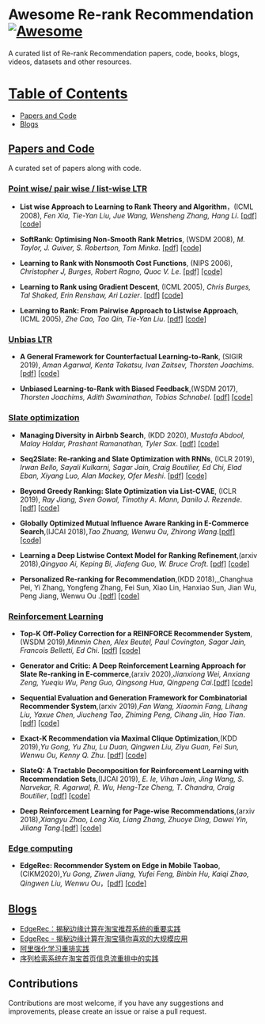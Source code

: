 # Awesome Re-rank Recommendation [![Awesome](https://cdn.rawgit.com/sindresorhus/awesome/d7305f38d29fed78fa85652e3a63e154dd8e8829/media/badge.svg)](https://github.com/sindresorhus/awesome)

A curated list of Re-rank Recommendation papers, code, books, blogs, videos, datasets and other resources. 

# [Table of Contents]()
* [Papers and Code](#Papers-and-Code)
* [Blogs](#Blogs)

## [Papers and Code]()

A curated set of papers along with code.

### [Point wise/ pair wise / list-wise LTR]()

* __List wise Approach to Learning to Rank Theory and Algorithm__，(ICML 2008), _Fen Xia, Tie-Yan Liu, Jue Wang, Wensheng Zhang, Hang Li_. [[pdf]](https://dl.acm.org/doi/10.1145/1390156.1390306) [[code]]()

* __SoftRank: Optimising Non-Smooth Rank Metrics__, (WSDM 2008), _M. Taylor, J. Guiver, S. Robertson, Tom Minka_. [[pdf]](https://www.microsoft.com/en-us/research/publication/softrank-optimising-non-smooth-rank-metrics/) [[code]]()

* __Learning to Rank with Nonsmooth Cost Functions__, (NIPS 2006), _Christopher J, Burges, Robert Ragno, Quoc V. Le_. [[pdf]](http://papers.nips.cc/paper/2971-learning-to-rank-with-nonsmooth-cost-functions) [[code]]() 
  
* __Learning to Rank using Gradient Descent__, (ICML 2005), _Chris Burges, Tal Shaked, Erin Renshaw, Ari Lazier_. [[pdf]](https://icml.cc/2015/wp-content/uploads/2015/06/icml_ranking.pdf) [[code]](https://github.com/eggie5/RankNet)

* __Learning to Rank: From Pairwise Approach to Listwise Approach__, (ICML 2005), _Zhe Cao, Tao Qin, Tie-Yan Liu_. [[pdf]](https://www.microsoft.com/en-us/research/wp-content/uploads/2016/02/tr-2007-40.pdf) [[code]]()


### [Unbias LTR]()

* __A General Framework for Counterfactual Learning-to-Rank__, (SIGIR  2019), _Aman Agarwal, Kenta Takatsu, Ivan Zaitsev, Thorsten Joachims_. [[pdf]](https://arxiv.org/abs/1805.00065) [[code]]()

* __Unbiased Learning-to-Rank with Biased Feedback__,(WSDM 2017), _Thorsten Joachims, Adith Swaminathan, Tobias Schnabel_. [[pdf]](https://arxiv.org/abs/1608.04468) [[code]]()

### [Slate optimization]()

* __Managing Diversity in Airbnb Search__, (KDD 2020), _Mustafa Abdool, Malay Haldar, Prashant Ramanathan, Tyler Sax_. [[pdf]](https://arxiv.org/abs/2004.02621) [[code]]()

* __Seq2Slate: Re-ranking and Slate Optimization with RNNs__, (ICLR 2019), _Irwan Bello, Sayali Kulkarni, Sagar Jain, Craig Boutilier, Ed Chi, Elad Eban, Xiyang Luo, Alan Mackey, Ofer Meshi_. [[pdf]](https://arxiv.org/abs/1810.02019) [[code]]()

* __Beyond Greedy Ranking: Slate Optimization via List-CVAE__, (ICLR 2019), _Ray Jiang, Sven Gowal, Timothy A. Mann, Danilo J. Rezende_. [[pdf]](https://arxiv.org/abs/1803.01682) [[code]]()

* __Globally Optimized Mutual Influence Aware Ranking in E-Commerce Search__,(IJCAI 2018),_Tao Zhuang, Wenwu Ou, Zhirong Wang_.[[pdf]](https://arxiv.org/abs/1805.08524) [[code]]()

* __Learning a Deep Listwise Context Model for Ranking Refinement__,(arxiv 2018),_Qingyao Ai, Keping Bi, Jiafeng Guo, W. Bruce Croft_. [[pdf]](https://arxiv.org/abs/1804.05936) [[code]]()

* __Personalized Re-ranking for Recommendation__,(KDD 2018),_Changhua Pei, Yi Zhang, Yongfeng Zhang, Fei Sun, Xiao Lin, Hanxiao Sun, Jian Wu, Peng Jiang, Wenwu Ou .[[pdf]](https://arxiv.org/abs/1904.06813) [[code]]()

### [Reinforcement Learning]()

* __Top-K Off-Policy Correction for a REINFORCE Recommender System__,(WSDM 2019),_Minmin Chen, Alex Beutel, Paul Covington, Sagar Jain, Francois Belletti, Ed Chi_. [[pdf]](https://arxiv.org/abs/1812.02353) [[code]]()

* __Generator and Critic: A Deep Reinforcement Learning Approach for Slate Re-ranking in E-commerce__,(arxiv 2020),_Jianxiong Wei, Anxiang Zeng, Yueqiu Wu, Peng Guo, Qingsong Hua, Qingpeng Cai_.[[pdf]](https://arxiv.org/abs/2005.12206) [[code]]()

* __Sequential Evaluation and Generation Framework for Combinatorial Recommender System__,(arxiv 2019),_Fan Wang, Xiaomin Fang, Lihang Liu, Yaxue Chen, Jiucheng Tao, Zhiming Peng, Cihang Jin, Hao Tian_.[[pdf]](https://arxiv.org/abs/1902.00245) [[code]]()

* __Exact-K Recommendation via Maximal Clique Optimization__,(KDD 2019),_Yu Gong, Yu Zhu, Lu Duan, Qingwen Liu, Ziyu Guan, Fei Sun, Wenwu Ou, Kenny Q. Zhu_. [[pdf]](https://arxiv.org/abs/1905.07089) [[code]]()

* __SlateQ: A Tractable Decomposition for Reinforcement Learning with Recommendation Sets__,(IJCAI 2019), _E. Ie, Vihan Jain, Jing Wang, S. Narvekar, R. Agarwal, R. Wu, Heng-Tze Cheng, T. Chandra, Craig Boutilier_, [[pdf]](https://www.ijcai.org/Proceedings/2019/0360.pdf) [[code]]()

* __Deep Reinforcement Learning for Page-wise Recommendations__,(arxiv 2018),_Xiangyu Zhao, Long Xia, Liang Zhang, Zhuoye Ding, Dawei Yin, Jiliang Tang_.[[pdf]](https://arxiv.org/abs/1805.02343) [[code]]()


### [Edge computing]()

* __EdgeRec: Recommender System on Edge in Mobile Taobao__,(CIKM2020),_Yu Gong, Ziwen Jiang, Yufei Feng, Binbin Hu, Kaiqi Zhao, Qingwen Liu, Wenwu Ou_，[[pdf]](https://arxiv.org/abs/2005.08416) [[code]]()

## [Blogs]()

* [EdgeRec：​揭秘边缘计算在淘宝推荐系统的重要实践](https://developer.aliyun.com/article/742144)
* [EdgeRec - 揭秘边缘计算在淘宝猜你喜欢的大规模应用](https://zhuanlan.zhihu.com/p/166012060)
* [阿里强化学习重排实践](https://mp.weixin.qq.com/s/ylavFA_MXLUhIBLCqxAjLQ)
* [序列检索系统在淘宝首页信息流重排中的实践](https://mp.weixin.qq.com/s/mYLFqBEM79hn9YSFGjVu3w)

## Contributions

Contributions are most welcome, if you have any suggestions and improvements, please create an issue or raise a pull request. 
